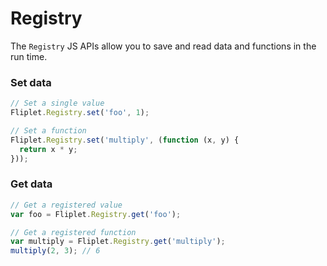 # Registry

The `Registry` JS APIs allow you to save and read data and functions in the run time.

### Set data

```js
// Set a single value
Fliplet.Registry.set('foo', 1);

// Set a function
Fliplet.Registry.set('multiply', (function (x, y) {
  return x * y;
}));
```

### Get data

```js
// Get a registered value
var foo = Fliplet.Registry.get('foo');

// Get a registered function
var multiply = Fliplet.Registry.get('multiply');
multiply(2, 3); // 6
```
